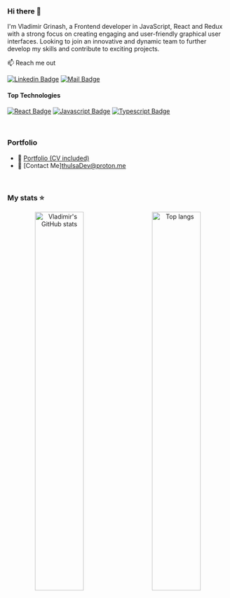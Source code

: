 ### Hi there 👋

I'm Vladimir Grinash, a Frontend developer in JavaScript, React and Redux with a strong focus on creating engaging and user-friendly graphical user interfaces. Looking to join an innovative and dynamic team to further develop my skills and contribute to exciting projects.

📫 Reach me out

[![Linkedin Badge](https://img.shields.io/badge/-Vladimir_Grinash-0e76a8?style=flat&labelColor=0e76a8&logo=linkedin&logoColor=white)](https://www.linkedin.com/in/vladimir-grinash-8384052a0/) 
[![Mail Badge](https://img.shields.io/badge/-Vladimir_Grinash-c0392b?style=flat&labelColor=c0392b&logo=gmail&logoColor=white)](mailto:n.thulsaDev@proton.me)

#### Top Technologies

[![React Badge](https://img.shields.io/badge/-React-61DBFB?style=for-the-badge&labelColor=black&logo=react&logoColor=61DBFB)](#) [![Javascript Badge](https://img.shields.io/badge/-Javascript-F0DB4F?style=for-the-badge&labelColor=black&logo=javascript&logoColor=F0DB4F)](#) [![Typescript Badge](https://img.shields.io/badge/-Typescript-007acc?style=for-the-badge&labelColor=black&logo=typescript&logoColor=007acc)](#)

<br/>

### Portfolio
- :paperclip: [Portfolio (CV included)](https://portfolio-omega-lime-67.app/)
- :email: [Contact Me]thulsaDev@proton.me
<br/>

### My stats ⭐

<div align="center">
<img align="left" width="47%" alt="Vladimir's GitHub stats"  src="https://github-readme-stats.vercel.app/api?username=VladimirGrinash&show_icons=true&theme=transparent"/>
<img align="right" width="47%" alt="Top langs" src="https://github-readme-stats.vercel.app/api/top-langs/?username=VladimirGrinash&layout=compact&&langs_count=8"/>
</div>
